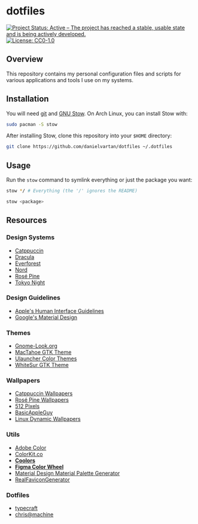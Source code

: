 # dotfiles

<!-- badges: start -->
[![Project Status: Active – The project has reached a stable, usable state and is being actively developed.](https://img.shields.io/badge/Repo%20Status-Active-10D810.svg)](https://www.repostatus.org/#active)
[![License: CC0-1.0](https://img.shields.io/badge/License-CC0_1.0-lightgrey.svg)](http://creativecommons.org/publicdomain/zero/1.0/)
<!-- badges: end -->

## Overview

This repository contains my personal configuration files and scripts for various applications and tools I use on my systems.

## Installation

You will need [git](https://git-scm.com/) and [GNU Stow](https://www.gnu.org/software/stow/). On Arch Linux, you can install Stow with:

```bash
sudo pacman -S stow
```

After installing Stow, clone this repository into your `$HOME` directory:

```bash
git clone https://github.com/danielvartan/dotfiles ~/.dotfiles
```

## Usage

Run the `stow` command to symlink everything or just the package you want:

```bash
stow */ # Everything (the '/' ignores the README)
```

```bash
stow <package>
```

## Resources

### Design Systems

- [Catppuccin](https://catppuccin.com/)
- [Dracula](https://draculatheme.com/)
- [Everforest](https://everforest.vercel.app/)
- [Nord](https://www.nordtheme.com/)
- [Rosé Pine](https://rosepinetheme.com/)
- [Tokyo Night](https://github.com/tokyo-night)

### Design Guidelines

- [Apple's Human Interface Guidelines](https://developer.apple.com/design/human-interface-guidelines/)
- [Google's Material Design](https://m2.material.io/design/guidelines-overview)

### Themes

- [Gnome-Look.org](https://www.gnome-look.org/browse/)
- [MacTahoe GTK Theme](https://github.com/vinceliuice/MacTahoe-gtk-theme)
- [Ulauncher Color Themes](https://gist.github.com/gornostal/02a232e6e560da7946c053555ced6cce)
- [WhiteSur GTK Theme](https://github.com/vinceliuice/WhiteSur-gtk-theme)

### Wallpapers

- [Catppuccin Wallpapers](https://github.com/zhichaoh/catppuccin-wallpapers/)
- [Rosé Pine Wallpapers](https://github.com/rose-pine/wallpapers)
- [512 Pixels](https://512pixels.net/projects/default-mac-wallpapers-in-5k/)
- [BasicAppleGuy](https://basicappleguy.com/)
- [Linux Dynamic Wallpapers](https://github.com/saint-13/Linux_Dynamic_Wallpapers)

### Utils

- [Adobe Color](https://color.adobe.com/)
- [ColorKit.co](https://colorkit.co/)
- [**Coolors**](https://coolors.co/)
- [**Figma Color Wheel**](https://www.figma.com/color-wheel/)
- [Material Design Material Palette Generator](https://m2.material.io/design/color/the-color-system.html#tools-for-picking-colors)
- [RealFaviconGenerator](https://realfavicongenerator.net)

### Dotfiles

- [typecraft](https://github.com/typecraft-dev/dotfiles)
- [chris@machine](https://github.com/ChristianChiarulli/machfiles)